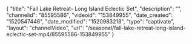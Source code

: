 {
    "title": "Fall Lake Retreat- Long Island Eclectic Set",
    "description": "",
    "channelid": "85595586",
    "videoid": "153849955",
    "date_created": "1520547446",
    "date_modified": "1520983218",
    "type": "captivate",
    "layout": "channelVideo",
    "url": "\/seasonal\/fall-lake-retreat-long-island-eclectic-set-mp4\/85595586-153849955"
}